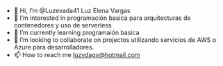 - 👋 Hi, I’m @Luzevada41 Luz Elena Vargas
- 👀 I’m interested in programación basica para arquitecturas de contenedores y uso de serverless
- 🌱 I’m currently learning programaión basica
- 💞️ I’m looking to collaborate on projectos utilizando servicios de AWS o Azure para desarrolladores.
- 📫 How to reach me luzvdagv@hotmail.com

<!---
Luzevada41/Luzevada41 is a ✨ special ✨ repository because its `README.md` (this file) appears on your GitHub profile.
You can click the Preview link to take a look at your changes.
--->
